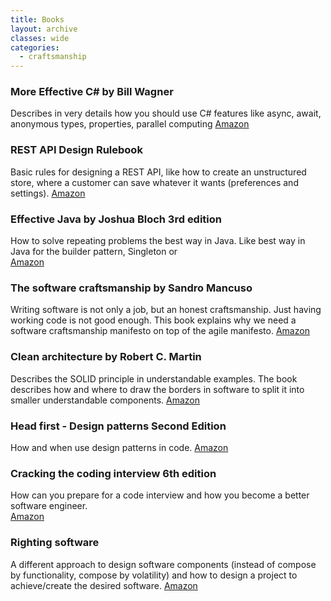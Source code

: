```yaml
---
title: Books
layout: archive
classes: wide
categories:
  - craftsmanship
---
```


### More Effective C# by Bill Wagner
Describes in very details how you should use C# features like async, await, anonymous types, properties, parallel computing
[Amazon](https://www.amazon.com/-/de/dp/0672337886?keywords=More+Effective+C%23)

### REST API Design Rulebook 
Basic rules for designing a REST API, like how to create an unstructured store, where a customer can save whatever it wants (preferences and settings). 
[Amazon](https://www.amazon.de/REST-Design-Rulebook-Mark-Masse/dp/1449310508)

### Effective Java by Joshua Bloch 3rd edition
How to solve repeating problems the best way in Java. Like best way in Java for the builder pattern, Singleton or   
[Amazon](https://www.amazon.com/Effective-Java-Joshua-Bloch/dp/0134685997)

### The software craftsmanship by Sandro Mancuso
Writing software is not only a job, but an honest craftsmanship. 
Just having working code is not good enough. This book explains why we need a software craftsmanship manifesto on top of the agile manifesto.
[Amazon](https://www.amazon.com/Software-Craftsman-Professionalism-Pragmatism-Robert/dp/0134052501)

### Clean architecture by Robert C. Martin
Describes the SOLID principle in understandable examples.
The book describes how and where to draw the borders in software to split it into smaller understandable components.
[Amazon](https://www.amazon.com/Clean-Architecture-Craftsmans-Software-Structure/dp/0134494164)

### Head first - Design patterns Second Edition
How and when use design patterns in code.
[Amazon](https://www.amazon.com/-/de/dp/149207800X/?keywords=Head-First-Design-Patterns-Object-Oriented)

### Cracking the coding interview 6th edition
How can you prepare for a code interview and how you become a better software engineer.  
[Amazon](https://www.amazon.com/Cracking-Coding-Interview-Programming-Questions/dp/0984782850)

### Righting software
A different approach to design software components (instead of compose by functionality, compose by volatility) 
and how to design a project to achieve/create the desired software. 
[Amazon](https://www.amazon.com/Righting-Software-Juval-L%C3%B6wy/dp/0136524036/)